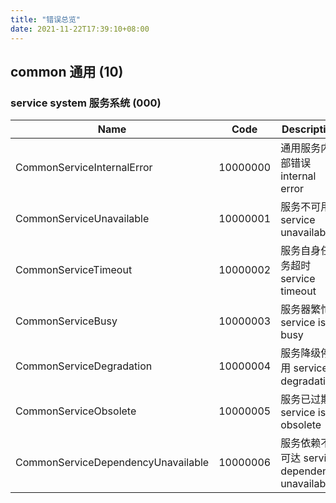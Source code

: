 ```yaml
---
title: "错误总览"
date: 2021-11-22T17:39:10+08:00
---
```

## common 通用 (10)
### service system 服务系统 (000)
| Name                       | Code     | Description                     |
|----------------------------|----------|---------------------------------|
| CommonServiceInternalError | 10000000 | 通用服务内部错误 internal error |
| CommonServiceUnavailable | 10000001 | 服务不可用 service unavailable |
| CommonServiceTimeout | 10000002 | 服务自身任务超时 service timeout |
| CommonServiceBusy | 10000003 | 服务器繁忙 service is busy |
| CommonServiceDegradation | 10000004 | 服务降级停用 service degradation |
| CommonServiceObsolete | 10000005 | 服务已过期 service is obsolete |
| CommonServiceDependencyUnavailable | 10000006 | 服务依赖不可达 service dependency unavailable |

